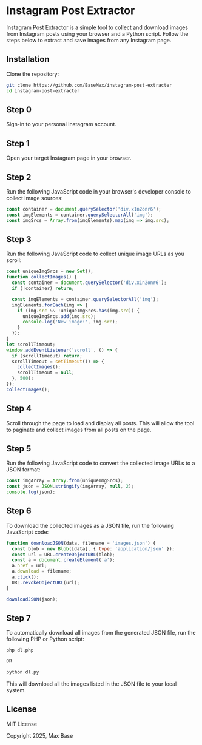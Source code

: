 # Instagram Post Extractor

Instagram Post Extractor is a simple tool to collect and download images from Instagram posts using your browser and a Python script. Follow the steps below to extract and save images from any Instagram page.

## Installation

Clone the repository:

```bash
git clone https://github.com/BaseMax/instagram-post-extracter
cd instagram-post-extracter
```

## Step 0

Sign-in to your personal Instagram account.

## Step 1

Open your target Instagram page in your browser.

## Step 2

Run the following JavaScript code in your browser's developer console to collect image sources:

```javascript
const container = document.querySelector('div.x1n2onr6');
const imgElements = container.querySelectorAll('img');
const imgSrcs = Array.from(imgElements).map(img => img.src);
```

## Step 3

Run the following JavaScript code to collect unique image URLs as you scroll:

```javascript
const uniqueImgSrcs = new Set();
function collectImages() {
  const container = document.querySelector('div.x1n2onr6');
  if (!container) return;

  const imgElements = container.querySelectorAll('img');
  imgElements.forEach(img => {
    if (img.src && !uniqueImgSrcs.has(img.src)) {
      uniqueImgSrcs.add(img.src);
      console.log('New image:', img.src);
    }
  });
}
let scrollTimeout;
window.addEventListener('scroll', () => {
  if (scrollTimeout) return;
  scrollTimeout = setTimeout(() => {
    collectImages();
    scrollTimeout = null;
  }, 500);
});
collectImages();
```

## Step 4

Scroll through the page to load and display all posts. This will allow the tool to paginate and collect images from all posts on the page.

## Step 5

Run the following JavaScript code to convert the collected image URLs to a JSON format:

```javascript
const imgArray = Array.from(uniqueImgSrcs);
const json = JSON.stringify(imgArray, null, 2);
console.log(json);
```

## Step 6

To download the collected images as a JSON file, run the following JavaScript code:

```javascript
function downloadJSON(data, filename = 'images.json') {
  const blob = new Blob([data], { type: 'application/json' });
  const url = URL.createObjectURL(blob);
  const a = document.createElement('a');
  a.href = url;
  a.download = filename;
  a.click();
  URL.revokeObjectURL(url);
}

downloadJSON(json);
```

## Step 7

To automatically download all images from the generated JSON file, run the following PHP or Python script:

```bash
php dl.php

OR

python dl.py
```

This will download all the images listed in the JSON file to your local system.

## License

MIT License

Copyright 2025, Max Base
